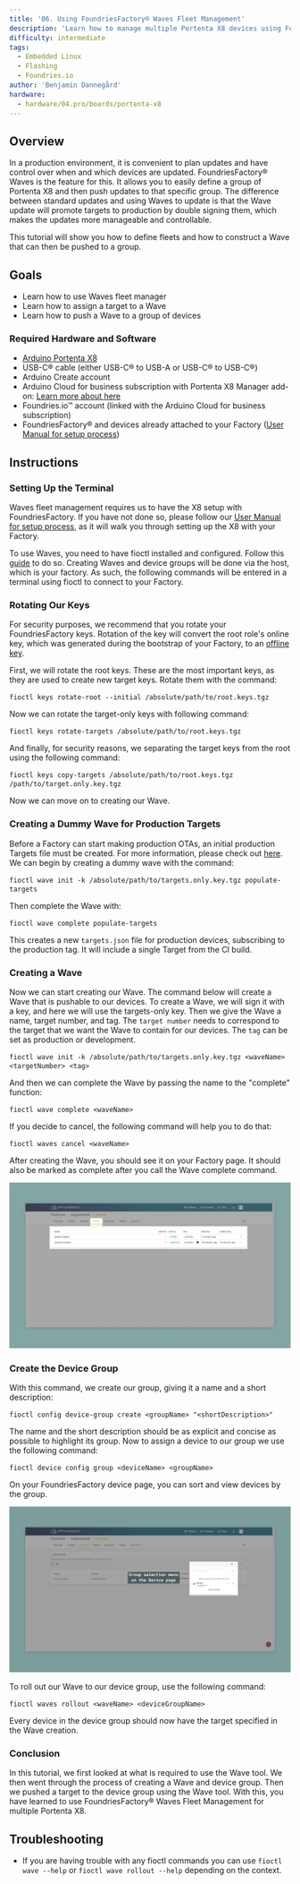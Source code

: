 ```yaml
---
title: '06. Using FoundriesFactory® Waves Fleet Management'
description: 'Learn how to manage multiple Portenta X8 devices using FoundriesFactory® fleet management tool: Waves.'
difficulty: intermediate
tags:
  - Embedded Linux
  - Flashing
  - Foundries.io
author: 'Benjamin Dannegård'
hardware:
  - hardware/04.pro/boards/portenta-x8
---
```


## Overview

In a production environment, it is convenient to plan updates and have control over when and which devices are updated. FoundriesFactory® Waves is the feature for this. It allows you to easily define a group of Portenta X8 and then push updates to that specific group. The difference between standard updates and using Waves to update is that the Wave update will promote targets to production by double signing them, which makes the updates more manageable and controllable.

This tutorial will show you how to define fleets and how to construct a Wave that can then be pushed to a group.

## Goals

- Learn how to use Waves fleet manager
- Learn how to assign a target to a Wave
- Learn how to push a Wave to a group of devices

### Required Hardware and Software

- [Arduino Portenta X8](https://store.arduino.cc/products/portenta-x8)
- USB-C® cable (either USB-C® to USB-A or USB-C® to USB-C®)
- Arduino Create account
- Arduino Cloud for business subscription with Portenta X8 Manager add-on: [Learn more about here](https://cloud.arduino.cc/plans#business)
- Foundries.io™ account (linked with the Arduino Cloud for business subscription)
- FoundriesFactory® and devices already attached to your Factory ([User Manual for setup process](tutorials/portenta-x8/user-manual#out-of-the-box-experience))

## Instructions

### Setting Up the Terminal

Waves fleet management requires us to have the X8 setup with FoundriesFactory. If you have not done so, please follow our [User Manual for setup process](tutorials/portenta-x8/user-manual#out-of-the-box-experience), as it will walk you through setting up the X8 with your Factory.

To use Waves, you need to have fioctl installed and configured. Follow this [guide](https://docs.foundries.io/latest/getting-started/install-fioctl/index.html) to do so. Creating Waves and device groups will be done via the host, which is your factory. As such, the following commands will be entered in a terminal using fioctl to connect to your Factory.

### Rotating Our Keys

For security purposes, we recommend that you rotate your FoundriesFactory keys. Rotation of the key will convert the root role's online key, which was generated during the bootstrap of your Factory, to an [offline key](https://docs.foundries.io/latest/reference-manual/security/offline-keys.html).

First, we will rotate the root keys. These are the most important keys, as they are used to create new target keys. Rotate them with the command:

```
fioctl keys rotate-root --initial /absolute/path/to/root.keys.tgz
```

Now we can rotate the target-only keys with following command:

```
fioctl keys rotate-targets /absolute/path/to/root.keys.tgz
```

And finally, for security reasons, we separating the target keys from the root using the following command:

```
fioctl keys copy-targets /absolute/path/to/root.keys.tgz /path/to/target.only.key.tgz
```

Now we can move on to creating our Wave.

### Creating a Dummy Wave for Production Targets

Before a Factory can start making production OTAs, an initial production Targets file must be created. For more information, please check out [here](https://docs.foundries.io/latest/reference-manual/ota/production-targets.html). We can begin by creating a dummy wave with the command:

```
fioctl wave init -k /absolute/path/to/targets.only.key.tgz populate-targets
```

Then complete the Wave with:

```
fioctl wave complete populate-targets
```

This creates a new `targets.json` file for production devices, subscribing to the production tag. It will include a single Target from the CI build.

### Creating a Wave

Now we can start creating our Wave. The command below will create a Wave that is pushable to our devices. To create a Wave, we will sign it with a key, and here we will use the targets-only key. Then we give the Wave a name, target number, and tag. The `target number` needs to correspond to the target that we want the Wave to contain for our devices. The `tag` can be set as production or development.

```
fioctl wave init -k /absolute/path/to/targets.only.key.tgz <waveName> <targetNumber> <tag>
```

And then we can complete the Wave by passing the name to the "complete" function:

```
fioctl wave complete <waveName>
```

If you decide to cancel, the following command will help you to do that:

```
fioctl waves cancel <waveName>
```

After creating the Wave, you should see it on your Factory page. It should also be marked as complete after you call the Wave complete command.

![The wave page on your FoundriesFactory](assets/foundriesfactory-waves-page.png)

### Create the Device Group

With this command, we create our group, giving it a name and a short description:

```
fioctl config device-group create <groupName> "<shortDescription>"
```

The name and the short description should be as explicit and concise as possible to highlight its group. Now to assign a device to our group we use the following command:

```
fioctl device config group <deviceName> <groupName>
```

On your FoundriesFactory device page, you can sort and view devices by the group.

![Device group sorting on the FoundriesFactory page](assets/foundriesfactory-device-group.png)

To roll out our Wave to our device group, use the following command:

```
fioctl waves rollout <waveName> <deviceGroupName>
```

Every device in the device group should now have the target specified in the Wave creation.

### Conclusion

In this tutorial, we first looked at what is required to use the Wave tool. We then went through the process of creating a Wave and device group. Then we pushed a target to the device group using the Wave tool. With this, you have learned to use FoundriesFactory® Waves Fleet Management for multiple Portenta X8.

## Troubleshooting

- If you are having trouble with any fioctl commands you can use `fioctl wave --help` or `fioctl wave rollout --help` depending on the context.
